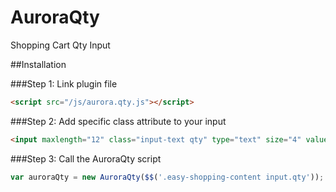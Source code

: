AuroraQty
=========

Shopping Cart Qty Input

##Installation

###Step 1: Link plugin file

```html
<script src="/js/aurora.qty.js"></script>
```

###Step 2: Add specific class attribute to your input

```html
<input maxlength="12" class="input-text qty" type="text" size="4" value="1" name="e_qty">
```

###Step 3: Call the AuroraQty script

```javascript
var auroraQty = new AuroraQty($$('.easy-shopping-content input.qty'));
```
